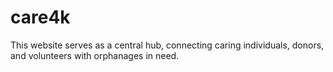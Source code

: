 # care4k
This website serves as a central hub, connecting caring individuals, donors, and volunteers with orphanages in need. 
